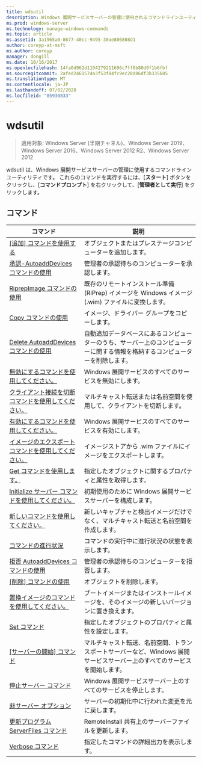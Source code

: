 ```yaml
---
title: wdsutil
description: Windows 展開サービスサーバーの管理に使用されるコマンドラインユーティリティである wdsutil のリファレンス記事です。
ms.prod: windows-server
ms.technology: manage-windows-commands
ms.topic: article
ms.assetid: 3a1965a0-8677-40cc-9495-30ae806808d1
author: coreyp-at-msft
ms.author: coreyp
manager: dongill
ms.date: 10/16/2017
ms.openlocfilehash: 14fa0d962d1104279211696c7ff8b80d0f1b6fbf
ms.sourcegitcommit: 2afed2461574a3f53f84fc9ec28d86df3b335685
ms.translationtype: MT
ms.contentlocale: ja-JP
ms.lasthandoff: 07/02/2020
ms.locfileid: "85930833"
---
```

# <a name="wdsutil"></a>wdsutil

> 適用対象: Windows Server (半期チャネル)、Windows Server 2019、Windows Server 2016、Windows Server 2012 R2、Windows Server 2012

wdsutil は、Windows 展開サービスサーバーの管理に使用するコマンドラインユーティリティです。 これらのコマンドを実行するには、[**スタート**] ボタンをクリックし、[**コマンドプロンプト**] を右クリックして、[**管理者として実行**] をクリックします。
## <a name="commands"></a>コマンド
|コマンド|説明|
|------|--------|
|[[追加] コマンドを使用する](using-the-add-command.md)|オブジェクトまたはプレステージコンピューターを追加します。|
|[承認-AutoaddDevices コマンドの使用](using-the-approve-autoadddevices-command.md)|管理者の承認待ちのコンピューターを承認します。|
|[RiprepImage コマンドの使用](using-the-convert-riprepimage-command.md)|既存のリモートインストール準備 (RIPrep) イメージを Windows イメージ (.wim) ファイルに変換します。|
|[Copy コマンドの使用](using-the-copy-command.md)|イメージ、ドライバー グループをコピーします。|
|[Delete AutoaddDevices コマンドの使用](using-the-delete-autoadddevices-command.md)|自動追加データベースにあるコンピューターのうち、サーバー上のコンピューターに関する情報を格納するコンピューターを削除します。|
|[無効にするコマンドを使用してください。](using-the-disable-command.md)|Windows 展開サービスのすべてのサービスを無効にします。|
|[クライアント接続を切断コマンドを使用してください。](using-the-disconnect-client-command.md)|マルチキャスト転送または名前空間を使用して、クライアントを切断します。|
|[有効にするコマンドを使用してください。](using-the-enable-command.md)|Windows 展開サービスのすべてのサービスを有効にします。|
|[イメージのエクスポート コマンドを使用してください。](using-the-export-image-command.md)|イメージストアから .wim ファイルにイメージをエクスポートします。|
|[Get コマンドを使用します。](using-the-get-command.md)|指定したオブジェクトに関するプロパティと属性を取得します。|
|[Initialize サーバー コマンドを使用してください。](using-the-initialize-server-command.md)|初期使用のために Windows 展開サービスサーバーを構成します。|
|[新しいコマンドを使用してください。](using-the-new-command.md)|新しいキャプチャと検出イメージだけでなく、マルチキャスト転送と名前空間を作成します。|
|[コマンドの進行状況](the-progress-command.md)|コマンドの実行中に進行状況の状態を表示します。|
|[拒否 AutoaddDevices コマンドの使用](using-the-reject-autoadddevices-command.md)|管理者の承認待ちのコンピューターを拒否します。|
|[[削除] コマンドの使用](using-the-remove-command.md)|オブジェクトを削除します。|
|[置換イメージのコマンドを使用してください。](using-the-replace-image-command.md)|ブートイメージまたはインストールイメージを、そのイメージの新しいバージョンに置き換えます。|
|[Set コマンド](the-set-command.md)|指定したオブジェクトのプロパティと属性を設定します。|
|[[サーバーの開始] コマンド](the-start-server-command.md)|マルチキャスト転送、名前空間、トランスポートサーバーなど、Windows 展開サービスサーバー上のすべてのサービスを開始します。|
|[停止サーバー コマンド](the-stop-server-command.md)|Windows 展開サービスサーバー上のすべてのサービスを停止します。|
|[非サーバー オプション](the-uninitialize-server-option.md)|サーバーの初期化中に行われた変更を元に戻します。|
|[更新プログラム ServerFiles コマンド](the-update-serverfiles-command.md)|RemoteInstall 共有上のサーバーファイルを更新します。|
|[Verbose コマンド](the-verbose-command.md)|指定したコマンドの詳細出力を表示します。|
